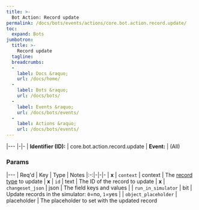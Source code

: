 ```yaml
---
title: >-
  Bot Action: Record update
permalink: /docs/bots/events/actions/core.bot.action.record.update/
toc:
  expand: Bots
jumbotron:
  title: >-
    Record update
  tagline: 
  breadcrumbs:
  -
    label: Docs &raquo;
    url: /docs/home/
  -
    label: Bots &raquo;
    url: /docs/bots/
  -
    label: Events &raquo;
    url: /docs/bots/events/
  -
    label: Actions &raquo;
    url: /docs/bots/events/
---
```


|---
|-|-
| **Identifier (ID):** | core.bot.action.record.update
| **Event:** | (All)

### Params

|---
| Req'd | Key | Type | Notes 
|:-:|-|-|-
| **x** | `context` | context | The [record type](/docs/records/types/) to update
| **x** | `id` | text | The ID of the record to update
| **x** | `changeset_json` | json | The field keys and values
|  | `run_in_simulator` | bit | Update records in the simulator: `0`=no, `1`=yes
|  | `object_placeholder` | placeholder | The placeholder to set with the updated record
